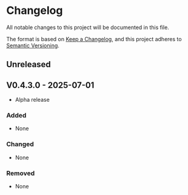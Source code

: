 # Changelog
All notable changes to this project will be documented in this file.

The format is based on [Keep a Changelog](https://keepachangelog.com/en/1.0.0/),
and this project adheres to [Semantic Versioning](https://semver.org/spec/v2.0.0.html).

## Unreleased

## V0.4.3.0 - 2025-07-01
* Alpha release

### Added
* None

### Changed
* None

### Removed
* None
